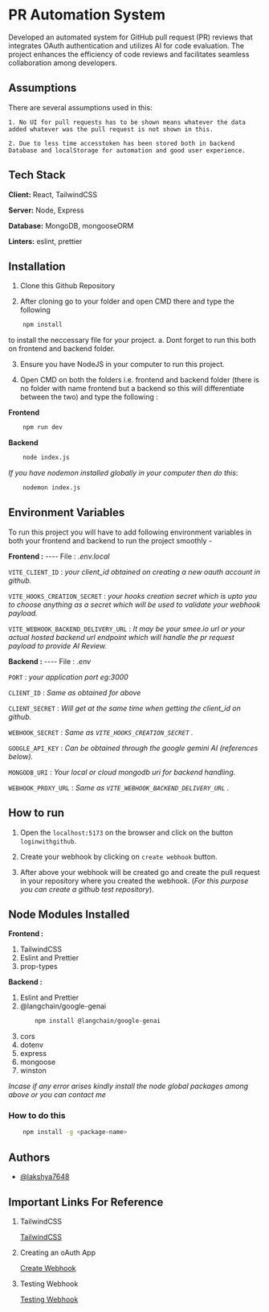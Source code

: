 
# PR Automation System

Developed an automated system for GitHub pull request (PR) reviews that integrates OAuth authentication and utilizes AI for code evaluation. The project enhances the efficiency of code reviews and facilitates seamless collaboration among developers.




## Assumptions
There are several assumptions used in this:

    1. No UI for pull requests has to be shown means whatever the data added whatever was the pull request is not shown in this.

    2. Due to less time accesstoken has been stored both in backend Database and localStorage for automation and good user experience.



## Tech Stack

**Client:** React, TailwindCSS

**Server:** Node, Express

**Database:** MongoDB, mongooseORM

**Linters:** eslint, prettier



## Installation

1. Clone this Github Repository

2. After cloning go to your folder and open CMD there and type the following

```bash
    npm install
```
to install the neccessary file for your project.
    a. Dont forget to run this both on frontend and backend folder. 

3. Ensure you have NodeJS in your computer to run this project.

4. Open CMD on both the folders i.e. frontend and backend folder (there is no folder with name frontend but a backend so this will differentiate between the two) and type the following :
   
**Frontend** 
```bash
    npm run dev
```
**Backend**
```bash
    node index.js
```
*If you have nodemon installed globally in your computer then do this*: 
```bash
    nodemon index.js
```

## Environment Variables

To run this project you will have to add following environment variables in both your frontend and backend to run the project smoothly - 

**Frontend :** ---- File : *.env.local*

`VITE_CLIENT_ID` : *your client_id obtained on creating a new oauth account in github.*

`VITE_HOOKS_CREATION_SECRET` : *your hooks creation secret which is upto you to choose anything as a secret which will be used to validate your webhook payload.*

`VITE_WEBHOOK_BACKEND_DELIVERY_URL` : *It may be your smee.io url or your actual hosted backend url endpoint which will handle the pr request payload to provide AI Review.*

**Backend :** ---- File : *.env*

`PORT` : *your application port eg:3000*

`CLIENT_ID` : *Same as obtained for above*

`CLIENT_SECRET` : *Will get at the same time when getting the client_id on github.*

`WEBHOOK_SECRET` : *Same as `VITE_HOOKS_CREATION_SECRET` .*

`GOOGLE_API_KEY` : *Can be obtained through the google gemini AI (references below).*

`MONGODB_URI` : *Your local or cloud mongodb uri for backend handling.*

`WEBHOOK_PROXY_URL` : *Same as `VITE_WEBHOOK_BACKEND_DELIVERY_URL` .*



## How to run

1. Open the `localhost:5173` on the browser and click on the button `loginwithgithub`.

2. Create your webhook by clicking on `create webhook` button.

3. After above your webhook will be created go and create the pull request in your repository where you created the webhook. (*For this purpose you can create a github test repository*).



## Node Modules Installed

**Frontend :**

1. TailwindCSS
2. Eslint and Prettier
3. prop-types


**Backend :**

1. Eslint and Prettier
2. @langchain/google-genai
    ```bash
        npm install @langchain/google-genai
    ```
3. cors
4. dotenv
5. express
6. mongoose
7. winston

*Incase if any error arises kindly install the node global packages among above or you can contact me*

### How to do this
```bash
    npm install -g <package-name>
```


## Authors

- [@lakshya7648](https://www.github.com/lakshya7648)


## Important Links For Reference

1. TailwindCSS

    [TailwindCSS](https://www.tailwindcss.com)

2. Creating an oAuth App

    [Create Webhook](https://docs.github.com/en/apps/oauth-apps/building-oauth-apps/creating-an-oauth-app)

3. Testing Webhook

    [Testing Webhook](https://docs.github.com/en/webhooks/testing-and-troubleshooting-webhooks/testing-webhooks)
